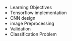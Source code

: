 - Learning Objectives
- Tensorflow implementation 
- CNN design
- image Preprocessing
- Validation
- Classification Problem 
